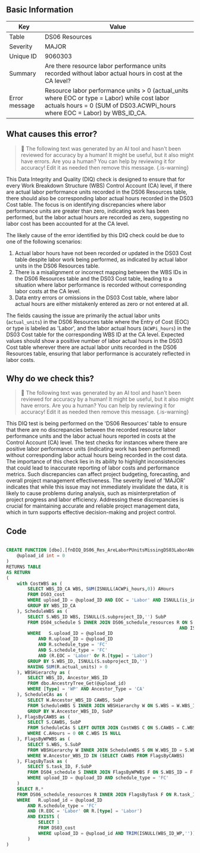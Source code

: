 ## Basic Information
| Key         | Value          |
|-------------|----------------|
| Table       | DS06 Resources |
| Severity    | MAJOR |
| Unique ID   | 9060303   |
| Summary     | Are there resource labor performance units recorded without labor actual hours in cost at the CA level? |
| Error message | Resource labor performance units > 0 (actual_units where EOC or type = Labor) while cost labor actuals hours = 0 (SUM of DS03.ACWPi_hours where EOC = Labor) by WBS_ID_CA. |

## What causes this error?

> :robot: The following text was generated by an AI tool and hasn't been reviewed for accuracy by a human! It might be useful, but it also might have errors. Are you a human? You can help by reviewing it for accuracy! Edit it as needed then remove this message.
{.is-warning}

This Data Integrity and Quality (DIQ) check is designed to ensure that for every Work Breakdown Structure (WBS) Control Account (CA) level, if there are actual labor performance units recorded in the DS06 Resources table, there should also be corresponding labor actual hours recorded in the DS03 Cost table. The focus is on identifying discrepancies where labor performance units are greater than zero, indicating work has been performed, but the labor actual hours are recorded as zero, suggesting no labor cost has been accounted for at the CA level.

The likely cause of the error identified by this DIQ check could be due to one of the following scenarios:
1. Actual labor hours have not been recorded or updated in the DS03 Cost table despite labor work being performed, as indicated by actual labor units in the DS06 Resources table.
2. There is a misalignment or incorrect mapping between the WBS IDs in the DS06 Resources table and the DS03 Cost table, leading to a situation where labor performance is recorded without corresponding labor costs at the CA level.
3. Data entry errors or omissions in the DS03 Cost table, where labor actual hours are either mistakenly entered as zero or not entered at all.

The fields causing the issue are primarily the actual labor units (`actual_units`) in the DS06 Resources table where the Entry of Cost (EOC) or type is labeled as 'Labor', and the labor actual hours (`ACWPi_hours`) in the DS03 Cost table for the corresponding WBS ID at the CA level. Expected values should show a positive number of labor actual hours in the DS03 Cost table wherever there are actual labor units recorded in the DS06 Resources table, ensuring that labor performance is accurately reflected in labor costs.
## Why do we check this?

> :robot: The following text was generated by an AI tool and hasn't been reviewed for accuracy by a human! It might be useful, but it also might have errors. Are you a human? You can help by reviewing it for accuracy! Edit it as needed then remove this message.
{.is-warning}

This DIQ test is being performed on the 'DS06 Resources' table to ensure that there are no discrepancies between the recorded resource labor performance units and the labor actual hours reported in costs at the Control Account (CA) level. The test checks for instances where there are positive labor performance units (indicating work has been performed) without corresponding labor actual hours being recorded in the cost data. The importance of this check lies in its ability to highlight inconsistencies that could lead to inaccurate reporting of labor costs and performance metrics. Such discrepancies can affect project budgeting, forecasting, and overall project management effectiveness. The severity level of 'MAJOR' indicates that while this issue may not immediately invalidate the data, it is likely to cause problems during analysis, such as misinterpretation of project progress and labor efficiency. Addressing these discrepancies is crucial for maintaining accurate and reliable project management data, which in turn supports effective decision-making and project control.
## Code

```sql

CREATE FUNCTION [dbo].[fnDIQ_DS06_Res_AreLaborPUnitsMissingDS03LaborAHoursCA] (
	@upload_id int = 0
)
RETURNS TABLE
AS RETURN
(
	with CostWBS as (
		SELECT WBS_ID_CA WBS, SUM(ISNULL(ACWPi_hours,0)) AHours
		FROM DS03_cost
		WHERE upload_ID = @upload_ID AND EOC = 'Labor' AND ISNULL(is_indirect,'') <> 'Y'
		GROUP BY WBS_ID_CA
	), ScheduleWBS as (
		SELECT S.WBS_ID WBS, ISNULL(S.subproject_ID,'') SubP
		FROM DS04_schedule S INNER JOIN DS06_schedule_resources R ON S.task_ID = R.task_ID 
																 AND ISNULL(S.subproject_ID,'') = ISNULL(R.subproject_ID,'')
		WHERE	S.upload_ID = @upload_ID 
			AND R.upload_ID = @upload_ID
			AND R.schedule_type = 'FC'
			AND S.schedule_type = 'FC'
			AND (R.EOC = 'Labor' Or R.[type] = 'Labor')
		GROUP BY S.WBS_ID, ISNULL(S.subproject_ID,'')
		HAVING SUM(R.actual_units) > 0
	), WBSHierarchy as (
		SELECT WBS_ID, Ancestor_WBS_ID 
		FROM dbo.AncestryTree_Get(@upload_id)
		WHERE [Type] = 'WP' AND Ancestor_Type = 'CA'
	), ScheduleCAs as (
		SELECT W.Ancestor_WBS_ID CAWBS, SubP
		FROM ScheduleWBS S INNER JOIN WBSHierarchy W ON S.WBS = W.WBS_ID
		GROUP BY W.Ancestor_WBS_ID, SubP
	), FlagsByCAWBS as (
		SELECT S.CAWBS, SubP
		FROM ScheduleCAs S LEFT OUTER JOIN CostWBS C ON S.CAWBS = C.WBS
		WHERE C.AHours = 0 OR C.WBS IS NULL
	), FlagsByWPWBS as (
		SELECT S.WBS, S.SubP
		FROM WBSHierarchy W INNER JOIN ScheduleWBS S ON W.WBS_ID = S.WBS
		WHERE W.Ancestor_WBS_ID IN (SELECT CAWBS FROM FlagsByCAWBS)
	), FlagsByTask as (
		SELECT S.task_ID, F.SubP
		FROM DS04_schedule S INNER JOIN FlagsByWPWBS F ON S.WBS_ID = F.WBS AND ISNULL(S.subproject_ID,'') = F.SubP
		WHERE upload_ID = @upload_ID AND schedule_type = 'FC'
	)
	SELECT R.*
	FROM DS06_schedule_resources R INNER JOIN FlagsByTask F ON R.task_ID = F.task_ID AND ISNULL(R.subproject_ID,'') = F.SubP
	WHERE 	R.upload_id = @upload_ID
		AND R.schedule_type = 'FC'
		AND (R.EOC = 'Labor' OR R.[type] = 'Labor')
		AND EXISTS (
			SELECT 1 
			FROM DS03_cost 
			WHERE upload_ID = @upload_id AND TRIM(ISNULL(WBS_ID_WP,'')) = '' AND (ACWPi_dollars > 0 OR ACWPi_hours > 0 OR ACWPi_FTEs > 0)
		)
)
```
